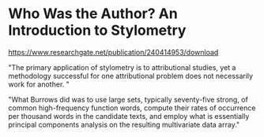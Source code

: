 # Who Was the Author? An Introduction to Stylometry

https://www.researchgate.net/publication/240414953/download

"The primary application of stylometry is to attributional studies, yet a methodology 
successful   for   one   attributional   problem   does   not   necessarily   work   for   another. "

"What Burrows did 
was  to  use large  sets, typically seventy-five strong,  of  common high-frequency function 
words, compute their rates of occurrence per thousand words in the candidate texts, and 
employ what is essentially principal components analysis on the resulting multivariate data 
array."
